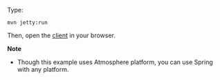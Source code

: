 Type:

```
mvn jetty:run
```

Then, open the [client](http://jsbin.com/mupohupufi/1/edit?js,console) in your browser.

**Note**

* Though this example uses Atmosphere platform, you can use Spring with any platform.
